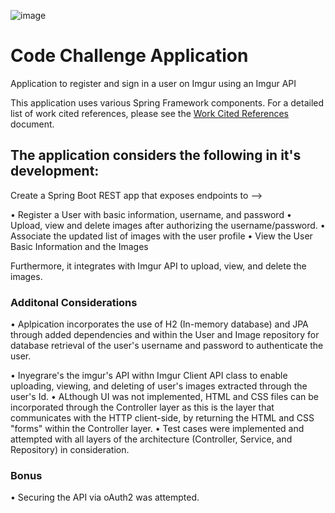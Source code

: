 ![image](https://github.com/coddiec01/code-challenge/assets/160797879/1584e681-3f69-4e36-9f4d-428c72b9cc5c)

# Code Challenge Application
Application to register and sign in a user on Imgur using an Imgur API

This application uses various Spring Framework components. For a detailed list of work cited references, please see the [Work Cited References](docs/work_cited.md) document.

## The application considers the following in it's development: 

Create a Spring Boot REST app that exposes endpoints to -->

• Register a User with basic information, username, and password
• Upload, view and delete images after authorizing the username/password.
• Associate the updated list of images with the user profile
• View the User Basic Information and the Images

Furthermore, it integrates with Imgur API to upload, view, and delete the images.

### Additonal Considerations

• Aplpication incorporates the use of H2 (In-memory database) and JPA through added dependencies and within the User and Image repository for database retrieval of 
  the user's username and password to authenticate the user.

• Inyegrare's the imgur's API withn Imgur Client API class to enable uploading, viewing, and deleting of user's images extracted through the user's Id. 
• ALthough UI was not implemented, HTML and CSS files can be incorporated through the Controller layer as this is the layer that communicates with the HTTP client-side, 
  by returning the HTML and CSS "forms" within the Controller layer.
• Test cases were implemented and attempted with all layers of the architecture (Controller, Service, and Repository) in consideration.

### Bonus
• Securing the API via oAuth2 was attempted.

